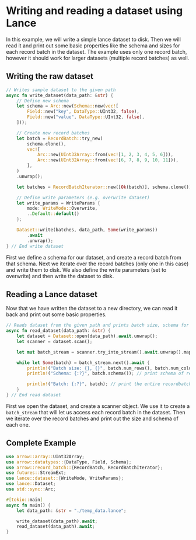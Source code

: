 # Writing and reading a dataset using Lance

In this example, we will write a simple lance dataset to disk. Then we will read it and print out some basic properties like the schema and sizes for each record batch in the dataset.
The example uses only one record batch, however it should work for larger datasets (multiple record batches) as well.

## Writing the raw dataset

```rust
// Writes sample dataset to the given path
async fn write_dataset(data_path: &str) {
    // Define new schema
    let schema = Arc::new(Schema::new(vec![
        Field::new("key", DataType::UInt32, false),
        Field::new("value", DataType::UInt32, false),
    ]));

    // Create new record batches
    let batch = RecordBatch::try_new(
        schema.clone(),
        vec![
            Arc::new(UInt32Array::from(vec![1, 2, 3, 4, 5, 6])),
            Arc::new(UInt32Array::from(vec![6, 7, 8, 9, 10, 11])),
        ],
    )
    .unwrap();

    let batches = RecordBatchIterator::new([Ok(batch)], schema.clone());

    // Define write parameters (e.g. overwrite dataset)
    let write_params = WriteParams {
        mode: WriteMode::Overwrite,
        ..Default::default()
    };

    Dataset::write(batches, data_path, Some(write_params))
        .await
        .unwrap();
} // End write dataset
```

First we define a schema for our dataset, and create a record batch from that schema. Next we iterate over the record batches (only one in this case) and write them to disk. We also define the write parameters (set to overwrite) and then write the dataset to disk.

## Reading a Lance dataset

Now that we have written the dataset to a new directory, we can read it back and print out some basic properties.

```rust
// Reads dataset from the given path and prints batch size, schema for all record batches. Also extracts and prints a slice from the first batch
async fn read_dataset(data_path: &str) {
    let dataset = Dataset::open(data_path).await.unwrap();
    let scanner = dataset.scan();

    let mut batch_stream = scanner.try_into_stream().await.unwrap().map(|b| b.unwrap());

    while let Some(batch) = batch_stream.next().await {
        println!("Batch size: {}, {}", batch.num_rows(), batch.num_columns()); // print size of batch
        println!("Schema: {:?}", batch.schema()); // print schema of recordbatch

        println!("Batch: {:?}", batch); // print the entire recordbatch (schema and data)
    }
} // End read dataset
```

First we open the dataset, and create a scanner object. We use it to create a `batch_stream` that will let us access each record batch in the dataset.
Then we iterate over the record batches and print out the size and schema of each one.

## Complete Example

```rust
use arrow::array::UInt32Array;
use arrow::datatypes::{DataType, Field, Schema};
use arrow::record_batch::{RecordBatch, RecordBatchIterator};
use futures::StreamExt;
use lance::dataset::{WriteMode, WriteParams};
use lance::Dataset;
use std::sync::Arc;

#[tokio::main]
async fn main() {
    let data_path: &str = "./temp_data.lance";

    write_dataset(data_path).await;
    read_dataset(data_path).await;
}
``` 